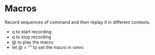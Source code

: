 # Macros
Record sequences of command and then replay it in different contexts.

- q<letter> to start recording
- q to stop recording
- @<letter> to play the macro
- let @<letter> = "" to set the macro in vimrc


